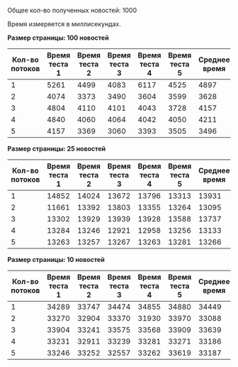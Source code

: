 Общее кол-во полученных новостей: 1000

Время измеряется в миллисекундах.

**Размер страницы: 100 новостей**

| Кол-во потоков | Время теста 1 | Время теста 2 | Время теста 3 | Время теста 4 | Время теста 5 | Среднее время |
|----------------|---------------|---------------|---------------|---------------|---------------|---------------|
| 1              | 5261          | 4499          | 4083          | 6117          | 4525          | 4897          |
| 2              | 4074          | 3373          | 3490          | 3604          | 3599          | 3628          |
| 3              | 4804          | 4110          | 4101          | 4043          | 3728          | 4157          |
| 4              | 4840          | 4060          | 4064          | 4042          | 4050          | 4211          |
| 5              | 4157          | 3369          | 3060          | 3393          | 3505          | 3496          |

**Размер страницы: 25 новостей**

| Кол-во потоков | Время теста 1 | Время теста 2 | Время теста 3 | Время теста 4 | Время теста 5 | Среднее время |
|----------------|---------------|---------------|---------------|---------------|---------------|---------------|
| 1              | 14852         | 14024         | 13672         | 13796         | 13313         | 13931         |
| 2              | 11661         | 13392         | 13803         | 13355         | 13264         | 13095         |
| 3              | 13302         | 13929         | 13939         | 13928         | 13588         | 13737         |
| 4              | 13284         | 13246         | 12921         | 12958         | 13256         | 13133         |
| 5              | 13263         | 13257         | 13267         | 13263         | 13281         | 13266         |


**Размер страницы: 10 новостей**

| Кол-во потоков | Время теста 1 | Время теста 2 | Время теста 3 | Время теста 4 | Время теста 5 | Среднее время |
|----------------|---------------|---------------|---------------|---------------|---------------|---------------|
| 1              | 34289         | 33747         | 34474         | 34855         | 34880         | 34449         |
| 2              | 33270         | 32904         | 33370         | 31930         | 33970         | 33088         |
| 3              | 33904         | 33241         | 33575         | 33568         | 33909         | 33639         |
| 4              | 33231         | 32911         | 33239         | 33281         | 33271         | 33186         |
| 5              | 33246         | 33252         | 32557         | 33262         | 33619         | 33187         |